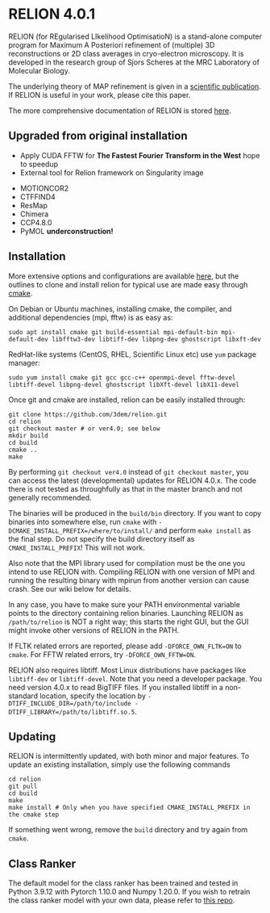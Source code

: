RELION 4.0.1
============

RELION (for REgularised LIkelihood OptimisatioN) is a stand-alone computer
program for Maximum A Posteriori refinement of (multiple) 3D reconstructions
or 2D class averages in cryo-electron microscopy. It is developed in the
research group of Sjors Scheres at the MRC Laboratory of Molecular Biology.

The underlying theory of MAP refinement is given in a [scientific publication](https://www.ncbi.nlm.nih.gov/pubmed/22100448).
If RELION is useful in your work, please cite this paper.

The more comprehensive documentation of RELION is stored [here](https://relion.readthedocs.io/en/release-4.0/).
## Upgraded from original installation
- Apply CUDA FFTW for __The Fastest Fourier Transform in the West__ hope to speedup
- External tool for Relion framework on Singularity image
+ MOTIONCOR2
+ CTFFIND4
+ ResMap
+ Chimera
+ CCP4.8.0
+ PyMOL
  __underconstruction!__
## Installation

More extensive options and configurations are available [here](https://relion.readthedocs.io/en/release-4.0/Installation.html),
but the outlines to clone and install relion for typical use are made easy through [cmake](https://en.wikipedia.org/wiki/CMake).

On Debian or Ubuntu machines, installing cmake, the compiler, and additional dependencies (mpi, fftw) is as easy as:

```
sudo apt install cmake git build-essential mpi-default-bin mpi-default-dev libfftw3-dev libtiff-dev libpng-dev ghostscript libxft-dev
```

RedHat-like systems (CentOS, RHEL, Scientific Linux etc) use `yum` package manager:

```
sudo yum install cmake git gcc gcc-c++ openmpi-devel fftw-devel libtiff-devel libpng-devel ghostscript libXft-devel libX11-devel
```

Once git and cmake are installed, relion can be easily installed through:

```
git clone https://github.com/3dem/relion.git
cd relion
git checkout master # or ver4.0; see below
mkdir build
cd build
cmake ..
make
```

By performing `git checkout ver4.0` instead of `git checkout master`, you can access the latest
(developmental) updates for RELION 4.0.x. The code there is not tested as throughfully as that in
the master branch and not generally recommended.

The binaries will be produced in the `build/bin` directory. If you want to copy binaries
into somewhere else, run `cmake` with `-DCMAKE_INSTALL_PREFIX=/where/to/install/` and
perform `make install` as the final step. Do not specify the build directory itself
as `CMAKE_INSTALL_PREFIX`! This will not work.

Also note that the MPI library used for compilation must be the one you intend to use RELION with.
Compiling RELION with one version of MPI and running the resulting binary with mpirun from another
version can cause crash. See our wiki below for details.

In any case, you have to make sure your PATH environmental variable points to the directory
containing relion binaries. Launching RELION as `/path/to/relion` is NOT a right way; this
starts the right GUI, but the GUI might invoke other versions of RELION in the PATH.

If FLTK related errors are reported, please add `-DFORCE_OWN_FLTK=ON` to
`cmake`. For FFTW related errors, try `-DFORCE_OWN_FFTW=ON`.

RELION also requires libtiff. Most Linux distributions have packages like `libtiff-dev` or `libtiff-devel`.
Note that you need a developer package. You need version 4.0.x to read BigTIFF files. If you installed
libtiff in a non-standard location, specify the location by
`-DTIFF_INCLUDE_DIR=/path/to/include -DTIFF_LIBRARY=/path/to/libtiff.so.5`.

## Updating

RELION is intermittently updated, with both minor and major features.
To update an existing installation, simply use the following commands

```
cd relion
git pull
cd build
make
make install # Only when you have specified CMAKE_INSTALL_PREFIX in the cmake step
```

If something went wrong, remove the `build` directory and try again from `cmake`.


## Class Ranker
The default model for the class ranker has been trained and tested in Python 3.9.12 with Pytorch 1.10.0 and Numpy 1.20.0.
If you wish to retrain the class ranker model with your own data, please refer to [this repo](https://github.com/3dem/relion-classranker).
